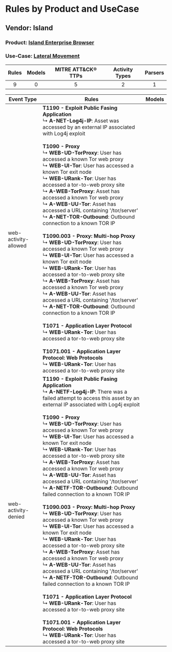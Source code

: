 Rules by Product and UseCase
============================
Vendor: Island
--------------
### Product: [Island Enterprise Browser](../ds_island_island_enterprise_browser.md)
### Use-Case: [Lateral Movement](../../../../UseCases/uc_lateral_movement.md)

| Rules | Models | MITRE ATT&CK® TTPs | Activity Types | Parsers |
|:-----:|:------:|:------------------:|:--------------:|:-------:|
|   9   |   0    |         5          |       2        |    1    |

| Event Type    | Rules    | Models |
| ---- | ---- | ------ |
| web-activity-allowed | <b>T1190 - Exploit Public Fasing Application</b><br> ↳ <b>A-NET-Log4j-IP</b>: Asset was accessed by an external IP associated with Log4j exploit<br><br><b>T1090 - Proxy</b><br> ↳ <b>WEB-UD-TorProxy</b>: User has accessed a known Tor web proxy<br> ↳ <b>WEB-UI-Tor</b>: User has accessed a known Tor exit node<br> ↳ <b>WEB-URank-Tor</b>: User has accessed a tor-to-web proxy site<br> ↳ <b>A-WEB-TorProxy</b>: Asset has accessed a known Tor web proxy<br> ↳ <b>A-WEB-UU-Tor</b>: Asset has accessed a URL containing '/tor/server'<br> ↳ <b>A-NET-TOR-Outbound</b>: Outbound connection to a known TOR IP<br><br><b>T1090.003 - Proxy: Multi-hop Proxy</b><br> ↳ <b>WEB-UD-TorProxy</b>: User has accessed a known Tor web proxy<br> ↳ <b>WEB-UI-Tor</b>: User has accessed a known Tor exit node<br> ↳ <b>WEB-URank-Tor</b>: User has accessed a tor-to-web proxy site<br> ↳ <b>A-WEB-TorProxy</b>: Asset has accessed a known Tor web proxy<br> ↳ <b>A-WEB-UU-Tor</b>: Asset has accessed a URL containing '/tor/server'<br> ↳ <b>A-NET-TOR-Outbound</b>: Outbound connection to a known TOR IP<br><br><b>T1071 - Application Layer Protocol</b><br> ↳ <b>WEB-URank-Tor</b>: User has accessed a tor-to-web proxy site<br><br><b>T1071.001 - Application Layer Protocol: Web Protocols</b><br> ↳ <b>WEB-URank-Tor</b>: User has accessed a tor-to-web proxy site    |        |
| web-activity-denied  | <b>T1190 - Exploit Public Fasing Application</b><br> ↳ <b>A-NETF-Log4j-IP</b>: There was a failed attempt to access this asset by an external IP associated with Log4j exploit<br><br><b>T1090 - Proxy</b><br> ↳ <b>WEB-UD-TorProxy</b>: User has accessed a known Tor web proxy<br> ↳ <b>WEB-UI-Tor</b>: User has accessed a known Tor exit node<br> ↳ <b>WEB-URank-Tor</b>: User has accessed a tor-to-web proxy site<br> ↳ <b>A-WEB-TorProxy</b>: Asset has accessed a known Tor web proxy<br> ↳ <b>A-WEB-UU-Tor</b>: Asset has accessed a URL containing '/tor/server'<br> ↳ <b>A-NETF-TOR-Outbound</b>: Outbound failed connection to a known TOR IP<br><br><b>T1090.003 - Proxy: Multi-hop Proxy</b><br> ↳ <b>WEB-UD-TorProxy</b>: User has accessed a known Tor web proxy<br> ↳ <b>WEB-UI-Tor</b>: User has accessed a known Tor exit node<br> ↳ <b>WEB-URank-Tor</b>: User has accessed a tor-to-web proxy site<br> ↳ <b>A-WEB-TorProxy</b>: Asset has accessed a known Tor web proxy<br> ↳ <b>A-WEB-UU-Tor</b>: Asset has accessed a URL containing '/tor/server'<br> ↳ <b>A-NETF-TOR-Outbound</b>: Outbound failed connection to a known TOR IP<br><br><b>T1071 - Application Layer Protocol</b><br> ↳ <b>WEB-URank-Tor</b>: User has accessed a tor-to-web proxy site<br><br><b>T1071.001 - Application Layer Protocol: Web Protocols</b><br> ↳ <b>WEB-URank-Tor</b>: User has accessed a tor-to-web proxy site |        |